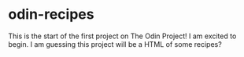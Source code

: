 # odin-recipes

This is the start of the first project on The Odin Project! I am excited to begin. I am guessing this project will be a HTML of some recipes? 